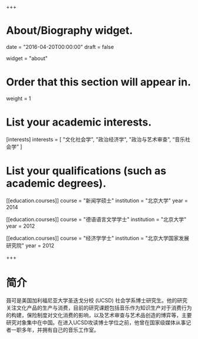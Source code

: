 +++
# About/Biography widget.

date = "2016-04-20T00:00:00"
draft = false

widget = "about"

# Order that this section will appear in.
weight = 1

# List your academic interests.
[interests]
  interests = [
    "文化社会学",
    "政治经济学",
    "政治与艺术审查",
    “音乐社会学”
  ]

# List your qualifications (such as academic degrees).
[[education.courses]]
  course = "新闻学硕士"
  institution = "北京大学"
  year = 2014

[[education.courses]]
  course = "德语语言文学学士"
  institution = "北京大学"
  year = 2012

[[education.courses]]
  course = "经济学学士"
  institution = "北京大学国家发展研究院"
  year = 2012
 
+++

# 简介

聂可是美国加利福尼亚大学圣迭戈分校 (UCSD) 社会学系博士研究生。他的研究关注文化产品的生产与消费，目前的研究课题包括音乐作为知识生产对于消费行为的构建，保险制度对文化消费的影响，以及艺术审查与艺术品创造的博弈等，主要研究对象集中在中国。在进入UCSD攻读博士学位之前，他曾在国家级媒体从事记者一职多年，并拥有自己的音乐工作室。
